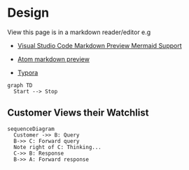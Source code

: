 # Design

View this page is in a markdown reader/editor e.g

- [Visual Studio Code Markdown Preview Mermaid Support](https://marketplace.visualstudio.com/items?itemName=bierner.markdown-mermaid)

- [Atom markdown preview](https://atom.io/packages/markdown-preview-enhanced)

- [Typora](https://typora.io)

```mermaid
graph TD
  Start --> Stop
```

## Customer Views their Watchlist

```mermaid
sequenceDiagram
  Customer ->> B: Query
  B->> C: Forward query
  Note right of C: Thinking...
  C->> B: Response
  B->> A: Forward response
```



